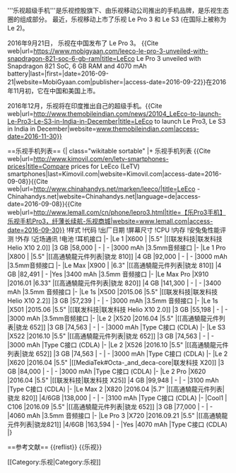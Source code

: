 '''乐视超级手机'''是乐视控股旗下、由乐视移动公司推出的手机品牌，是乐视生态圈的组成部分。 最近，乐视移动上市了乐视 Le Pro 3 和 Le S3 (在国际上被称为 Le 2)。

2016年9月21日， 乐视在中国发布了  Le Pro 3。 <ref>{{Cite web|url=https://www.mobigyaan.com/leeco-le-pro-3-unveiled-with-snapdragon-821-soc-6-gb-ram|title=LeEco Le Pro 3 unveiled with Snapdragon 821 SoC, 6 GB RAM and 4070 mAh battery|last=|first=|date=2016-09-21|website=MobiGyaan.com|publisher=|access-date=2016-09-22}}</ref>在2016年11月初，它在中国和美国上市。

2016年12月，乐视将在印度推出自己的超级手机。<ref>{{Cite web|url=http://www.themobileindian.com/news/20104_LeEco-to-launch-Le-Pro3-Le-S3-in-India-in-December|title=LeEco to launch Le Pro3, Le S3 in India in December|website=www.themobileindian.com|access-date=2016-11-30}}</ref>

==乐视手机列表==
{| class="wikitable sortable"
|+
乐视手机列表 <ref>{{Cite web|url=http://www.kimovil.com/en/letv-smartphones-prices|title=Compare prices for LeEco (LeTV) smartphones|last=Kimovil.com|website=Kimovil.com|access-date=2016-09-08}}</ref><ref>{{Cite web|url=http://www.chinahandys.net/marken/leeco/|title=LeEco - Chinahandys.net|website=Chinahandys.net|language=de|access-date=2016-09-08}}</ref><ref>{{Cite web|url=http://www.lemall.com/cn/phone/lepro3.html|title=【乐Pro3手机】乐视手机Pro3，纤薄长续航-乐视商城|website=www.lemall.com|access-date=2016-09-30}}</ref>
!样式
!代码
!出厂日期
!屏幕尺寸
!CPU
!内存
!安兔兔性能评测
!外存
!近场通讯
!电池
!耳机接口
|-
|Le 1
|X600
|
|5.5"
|[[联发科技|联发科技 Helio X10 2.0]]
|3 GB
|58,000
| -
| -
|3000 mAh
|3.5mm音频接口
|-
|Le 1 Pro
|X800
|
|5.5"
|[[高通驍龍元件列表|骁龙 810]]
|4 GB
|92,000
| -
| -
|3000 mAh
|3.5mm音频接口
|-
|Le Max
|X900
|
|6.3"
|[[高通驍龍元件列表|骁龙 810]]
|4 GB
|82,491
| -
|Yes
|3400 mAh
|3.5mm 音频接口
|-
|Le Max Pro
|X910
|2016.01
|6.33"
|[[高通驍龍元件列表|骁龙 820]]
|4 GB
|141,300
| -
| -
|3400 mAh
|3.5mm 音频接口
|-
|Le 1s
|X500
|2015.06
|5.5"
|[[联发科技|联发科技 Helio X10 2.2]]
|3 GB
|57,239
| -
| -
|3000 mAh
|3.5mm 音频接口
|-
|Le 1s
|X501
|2015.06
|5.5"
|[[联发科技|联发科技 Helio X10 2.0]]
|3 GB
|55,198
| -
| -
|3000 mAh
|3.5mm音频接口
|-
|Le 2
|X520
|2016.04
|5.5"
|[[高通驍龍元件列表|骁龙 652]]
|3 GB
|74,563
| -
| -
|3000 mAh
|Type C接口 (CDLA)
|-
|Le S3
|X522
|2016.10
|5.5"
|[[高通驍龍元件列表|骁龙 652]]
|3 GB
|74,563
| -
| -
|3000 mAh
|Type C接口 (CDLA)
|-
|Le 2
|X526
|2016.10
|5.5"
|[[高通驍龍元件列表|骁龙 652]]
|3 GB
|74,563
| -
| -
|3000 mAh
|Type C接口 (CDLA)
|-
|Le 2
|X620
|2016.04
|5.5"
|[[MediaTek#Octa-_and_deca-core|联发科技 X20]]
|3 GB
|84,000
| -
| -
|3000 mAh
|Type C接口 (CDLA)
|-
|Le 2 Pro
|X620
|2016.04
|5.5"
|[[联发科技|联发科技 X25]]
|4 GB
|99,948
| -
| -
|3100 mAh
|Type C接口 (CDLA)
|-
|Le Max 2
|X820
|2016.04
|5.7"
|[[高通驍龍元件列表|骁龙 820]]
|4/6GB
|138,000
| -
| -
|3100 mAh
|Type C接口 (CDLA)
|-
|Cool1
| C106
|2016.09
|5.5"
|[[高通驍龍元件列表|骁龙 652]]
|3 GB
|77,000
| -
| -
|4060 mAh
|3.5mm 音频接口
|-
|Le Pro 3
|X720
|2016.09.21
|5.5"
|[[高通驍龍元件列表|骁龙821]]
|4/6GB
|163,594
| -
|Yes
|4070 mAh
|Type C接口 (CDLA)
|}

==参考文献==
{{reflist}}
{{乐视}}

[[Category:乐视|Category:乐视]]